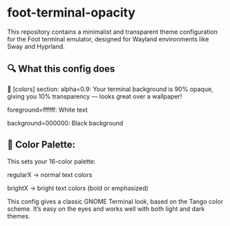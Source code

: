 # foot-terminal-opacity
This repository contains a minimalist and transparent theme configuration for the Foot terminal emulator, designed for Wayland environments like Sway and Hyprland.

## 🔍 What this config does
📁 [colors] section:
alpha=0.9: Your terminal background is 90% opaque, giving you 10% transparency — looks great over a wallpaper!

foreground=ffffff: White text

background=000000: Black background

## 🎨 Color Palette:
This sets your 16-color palette:

regularX → normal text colors

brightX → bright text colors (bold or emphasized)

This config gives a classic GNOME Terminal look, based on the Tango color scheme. It’s easy on the eyes and works well with both light and dark themes.
